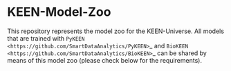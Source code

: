 KEEN-Model-Zoo
==============
This repository represents the model zoo for the KEEN-Universe. All models that are trained with `PyKEEN <https://github.com/SmartDataAnalytics/PyKEEN>`_
and `BioKEEN <https://github.com/SmartDataAnalytics/BioKEEN>`_ can be shared by means of this model zoo (please check
below for the requirements).

